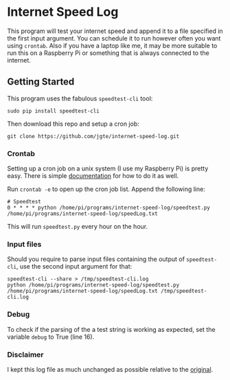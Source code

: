 # Internet Speed Log

This program will test your internet speed and append it to a file specified in the first input argument.
You can schedule it to run however often you want using `crontab`. Also if you have
a laptop like me, it may be more suitable to run this on a Raspberry Pi or something
that is always connected to the internet.

## Getting Started

This program uses the fabulous `speedtest-cli` tool:

    sudo pip install speedtest-cli

Then download this repo and setup a cron job:

    git clone https://github.com/jgte/internet-speed-log.git

### Crontab

Setting up a cron job on a unix system (I use my Raspberry Pi) is pretty easy. There is simple [documentation](http://www.raspberrypi.org/documentation/linux/usage/cron.md) for
how to do it as well.

Run `crontab -e` to open up the cron job list. Append the following line:

```
# Speedtest
0 * * * * python /home/pi/programs/internet-speed-log/speedtest.py /home/pi/programs/internet-speed-log/speedLog.txt
```

This will run `speedtest.py` every hour on the hour.

### Input files

Should you require to parse input files containing the output of `speedtest-cli`, use the second input argument for that:

```
speedtest-cli --share > /tmp/speedtest-cli.log
python /home/pi/programs/internet-speed-log/speedtest.py /home/pi/programs/internet-speed-log/speedLog.txt /tmp/speedtest-cli.log
```

### Debug

To check if the parsing of the a test string is working as expected, set the variable `debug` to True (line 16).

### Disclaimer

I kept this log file as much unchanged as possible relative to the [original](https://github.com/ccorcos/internet-speed-log).